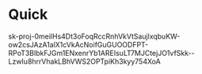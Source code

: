 # Quick

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
